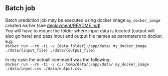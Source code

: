 ## Batch job

Batch prediction job may be executed using docker image `my_docker_image` created earlier (see [deployment/README.md](../deployment/README.md)).  
You will have to mount the folder where input data is located (output will also go here) and pass input and output file names as parameters to docker, e.g:  
`docker run --rm -ti -v {data_folder}:/app/data/ my_docker_image ./data/{input_file} ./data/{output_file}` 

In my case the actuall command was the following:  
`docker run --rm -ti -v c:/_temp/data/:/app/data/ my_docker_image ./data/input.csv ./data/output.csv`

